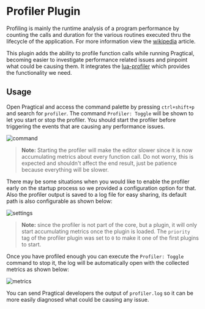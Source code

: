 # Profiler Plugin

Profiling is mainly the runtime analysis of a program performance by counting
the calls and duration for the various routines executed thru the lifecycle
of the application. For more information view the [wikipedia] article.

This plugin adds the ability to profile function calls while running Pragtical,
becoming easier to investigate performance related issues and pinpoint what
could be causing them. It integrates the [lua-profiler] which provides
the functionality we need.

## Usage

Open Pragtical and access the command palette by pressing `ctrl+shift+p` and
search for `profiler`. The command `Profiler: Toggle` will be shown to let you
start or stop the profiler. You should start the profiler before triggering
the events that are causing any performance issues.

![command](https://user-images.githubusercontent.com/1702572/202113672-6ba593d9-03be-4462-9e82-e3339cf2722f.png)

> **Note:** Starting the profiler will make the editor slower since it is
> now accumulating metrics about every function call. Do not worry, this is
> expected and shouldn't affect the end result, just be patience because
> everything will be slower.

There may be some situations when you would like to enable the profiler
early on the startup process so we provided a configuration option for that.
Also the profiler output is saved to a log file for easy sharing, its default
path is also configurable as shown below:

![settings](https://user-images.githubusercontent.com/1702572/202113713-7e932b4f-3283-42e6-af92-a1aa9ad09bde.png)

> **Note:** since the profiler is not part of the core, but a plugin, it will
> only start accumulating metrics once the plugin is loaded. The `priority`
> tag of the profiler plugin was set to `0` to make it one of the first
> plugins to start.

Once you have profiled enough you can execute the `Profiler: Toggle` command
to stop it, the log will be automatically open with the collected metrics
as shown below:

![metrics](https://user-images.githubusercontent.com/1702572/202113736-ef8d550c-130e-4372-b66c-694ee5f4c5c0.png)

You can send Pragtical developers the output of `profiler.log` so it can be
more easily diagnosed what could be causing any issue.

[wikipedia]: https://en.wikipedia.org/wiki/Profiling_(computer_programming)
[lua-profiler]: https://github.com/charlesmallah/lua-profiler
